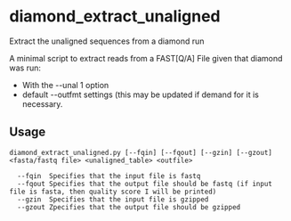 # diamond_extract_unaligned
Extract the unaligned sequences from a diamond run

A minimal script to extract reads from a FAST[Q/A] File given that diamond was run:
 * With the --unal 1 option
 * default --outfmt settings (this may be updated if demand for it is necessary.

## Usage
```
diamond_extract_unaligned.py [--fqin] [--fqout] [--gzin] [--gzout] <fasta/fastq file> <unaligned_table> <outfile>

  --fqin  Specifies that the input file is fastq
  --fqout Specifies that the output file should be fastq (if input file is fasta, then quality score I will be printed)
  --gzin  Specifies that the input file is gzipped
  --gzout Zpecifies that the output file should be gzipped

```

